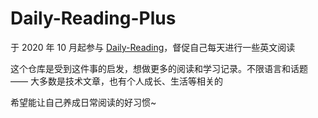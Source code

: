 # Daily-Reading-Plus

于 2020 年 10 月起参与 [Daily-Reading](https://github.com/daily-reading/daily-reading)，督促自己每天进行一些英文阅读

这个仓库是受到这件事的启发，想做更多的阅读和学习记录。不限语言和话题 —— 大多数是技术文章，也有个人成长、生活等相关的

希望能让自己养成日常阅读的好习惯~
